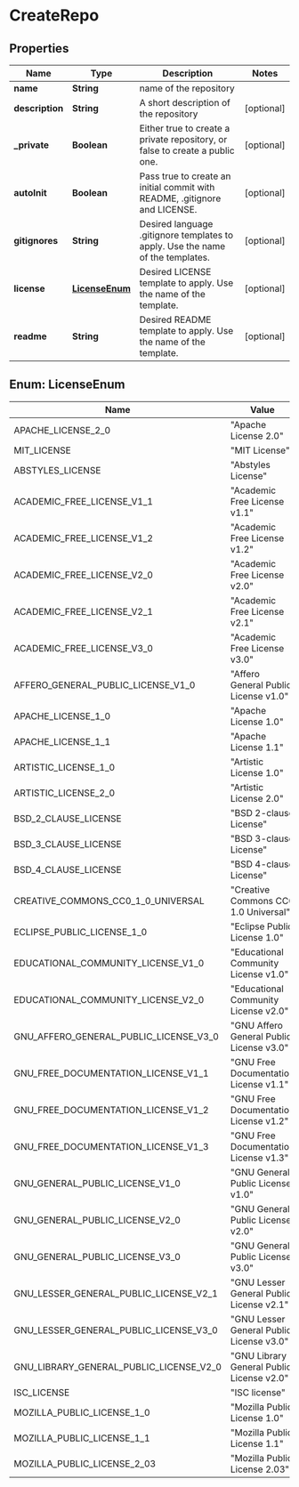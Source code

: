 # CreateRepo

## Properties
Name | Type | Description | Notes
------------ | ------------- | ------------- | -------------
**name** | **String** | name of the repository | 
**description** | **String** | A short description of the repository |  [optional]
**_private** | **Boolean** | Either true to create a private repository, or false to create a public one. |  [optional]
**autoInit** | **Boolean** | Pass true to create an initial commit with README, .gitignore and LICENSE. |  [optional]
**gitignores** | **String** | Desired language .gitignore templates to apply. Use the name of the templates. |  [optional]
**license** | [**LicenseEnum**](#LicenseEnum) | Desired LICENSE template to apply. Use the name of the template. |  [optional]
**readme** | **String** | Desired README template to apply. Use the name of the template. |  [optional]

<a name="LicenseEnum"></a>
## Enum: LicenseEnum
Name | Value
---- | -----
APACHE_LICENSE_2_0 | &quot;Apache License 2.0&quot;
MIT_LICENSE | &quot;MIT License&quot;
ABSTYLES_LICENSE | &quot;Abstyles License&quot;
ACADEMIC_FREE_LICENSE_V1_1 | &quot;Academic Free License v1.1&quot;
ACADEMIC_FREE_LICENSE_V1_2 | &quot;Academic Free License v1.2&quot;
ACADEMIC_FREE_LICENSE_V2_0 | &quot;Academic Free License v2.0&quot;
ACADEMIC_FREE_LICENSE_V2_1 | &quot;Academic Free License v2.1&quot;
ACADEMIC_FREE_LICENSE_V3_0 | &quot;Academic Free License v3.0&quot;
AFFERO_GENERAL_PUBLIC_LICENSE_V1_0 | &quot;Affero General Public License v1.0&quot;
APACHE_LICENSE_1_0 | &quot;Apache License 1.0&quot;
APACHE_LICENSE_1_1 | &quot;Apache License 1.1&quot;
ARTISTIC_LICENSE_1_0 | &quot;Artistic License 1.0&quot;
ARTISTIC_LICENSE_2_0 | &quot;Artistic License 2.0&quot;
BSD_2_CLAUSE_LICENSE | &quot;BSD 2-clause License&quot;
BSD_3_CLAUSE_LICENSE | &quot;BSD 3-clause License&quot;
BSD_4_CLAUSE_LICENSE | &quot;BSD 4-clause License&quot;
CREATIVE_COMMONS_CC0_1_0_UNIVERSAL | &quot;Creative Commons CC0 1.0 Universal&quot;
ECLIPSE_PUBLIC_LICENSE_1_0 | &quot;Eclipse Public License 1.0&quot;
EDUCATIONAL_COMMUNITY_LICENSE_V1_0 | &quot;Educational Community License v1.0&quot;
EDUCATIONAL_COMMUNITY_LICENSE_V2_0 | &quot;Educational Community License v2.0&quot;
GNU_AFFERO_GENERAL_PUBLIC_LICENSE_V3_0 | &quot;GNU Affero General Public License v3.0&quot;
GNU_FREE_DOCUMENTATION_LICENSE_V1_1 | &quot;GNU Free Documentation License v1.1&quot;
GNU_FREE_DOCUMENTATION_LICENSE_V1_2 | &quot;GNU Free Documentation License v1.2&quot;
GNU_FREE_DOCUMENTATION_LICENSE_V1_3 | &quot;GNU Free Documentation License v1.3&quot;
GNU_GENERAL_PUBLIC_LICENSE_V1_0 | &quot;GNU General Public License v1.0&quot;
GNU_GENERAL_PUBLIC_LICENSE_V2_0 | &quot;GNU General Public License v2.0&quot;
GNU_GENERAL_PUBLIC_LICENSE_V3_0 | &quot;GNU General Public License v3.0&quot;
GNU_LESSER_GENERAL_PUBLIC_LICENSE_V2_1 | &quot;GNU Lesser General Public License v2.1&quot;
GNU_LESSER_GENERAL_PUBLIC_LICENSE_V3_0 | &quot;GNU Lesser General Public License v3.0&quot;
GNU_LIBRARY_GENERAL_PUBLIC_LICENSE_V2_0 | &quot;GNU Library General Public License v2.0&quot;
ISC_LICENSE | &quot;ISC license&quot;
MOZILLA_PUBLIC_LICENSE_1_0 | &quot;Mozilla Public License 1.0&quot;
MOZILLA_PUBLIC_LICENSE_1_1 | &quot;Mozilla Public License 1.1&quot;
MOZILLA_PUBLIC_LICENSE_2_03 | &quot;Mozilla Public License 2.03&quot;
